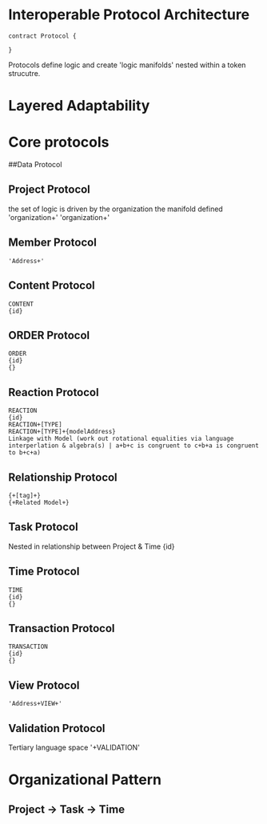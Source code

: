 # Interoperable Protocol Architecture

```
contract Protocol {
 
}
```

Protocols define logic and create 'logic manifolds' nested within a token strucutre. 

# Layered Adaptability

# Core protocols

##Data Protocol	

## Project Protocol
the set of logic is driven by the organization
the manifold defined 'organization+' 
	'organization+'

## Member Protocol
	'Address+'

## Content Protocol
	CONTENT
	{id}

## ORDER Protocol
	ORDER
	{id}
	{}

## Reaction Protocol
	REACTION
	{id}
	REACTION+[TYPE]
	REACTION+[TYPE]+{modelAddress}
	Linkage with Model (work out rotational equalities via language interperlation & algebra(s) | a+b+c is congruent to c+b+a is congruent to b+c+a)

## Relationship Protocol
	{+[tag]+}
	{+Related Model+}

## Task Protocol
Nested in relationship between Project & Time
	{id}


## Time Protocol
	TIME
	{id}
	{}

## Transaction Protocol
	TRANSACTION
	{id}
	{}

## View Protocol
	'Address+VIEW+'

## Validation Protocol
Tertiary language space
	'+VALIDATION'

# Organizational Pattern
## Project -> Task -> Time

